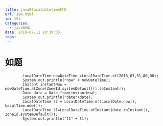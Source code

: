 ```yaml
---
title: java8localdatetime转化
url: 194.html
id: 194
categories:
  - java基础
date: 2018-07-11 20:39:35
tags:
---
```


如题
==

            LocalDateTime nowDateTime =LocalDateTime.of(2018,03,31,00,00);
            System.out.println("now" + nowDateTime);
            Instant instantNow = nowDateTime.atZone(ZoneId.systemDefault()).toInstant();
            Date date = Date.from(instantNow);
            System.out.println("date"+date);
            LocalDateTime l2 = LocalDateTime.of(LocalDate.now(), LocalTime.now());
            LocalDateTime l1=LocalDateTime.ofInstant(date.toInstant(), ZoneId.systemDefault());
            System.out.println("l1" + l1);